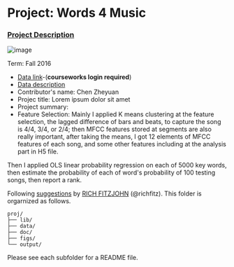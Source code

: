 # Project: Words 4 Music

### [Project Description](doc/Project4_desc.md)

![image](http://cdn.newsapi.com.au/image/v1/f7131c018870330120dbe4b73bb7695c?width=650)

Term: Fall 2016

+ [Data link](https://courseworks2.columbia.edu/courses/11849/files/folder/Project_Files?preview=763391)-(**courseworks login required**)
+ [Data description](doc/readme.html)
+ Contributor's name: Chen Zheyuan
+ Projec title: Lorem ipsum dolor sit amet
+ Project summary: 
 + Feature Selection:
  Mainly I applied K means clustering at the feature selection, the lagged difference of bars and beats, to capture the song is 4/4, 3/4, or 2/4; then MFCC features stored at segments are also really important, after taking the means, I got 12 elements of MFCC features of each song, and some other features including at the analysis part in H5 file.
  
  Then I applied OLS linear probability regression on each of 5000 key words, then estimate the probability of each of word's probability of 100 testing songs, then report a rank.
	
Following [suggestions](http://nicercode.github.io/blog/2013-04-05-projects/) by [RICH FITZJOHN](http://nicercode.github.io/about/#Team) (@richfitz). This folder is orgarnized as follows.

```
proj/
├── lib/
├── data/
├── doc/
├── figs/
└── output/
```

Please see each subfolder for a README file.
